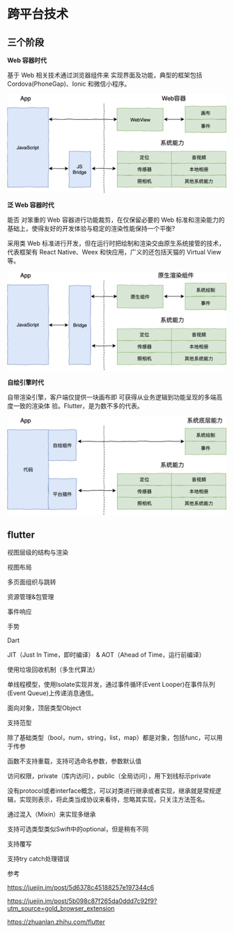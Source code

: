 # 跨平台技术

## 三个阶段

**Web 容器时代**

基于 Web 相关技术通过浏览器组件来 实现界面及功能，典型的框架包括 Cordova(PhoneGap)、Ionic 和微信小程序。 

![引用自极客时间flutter陈航老师](hybrid.png)

**泛 Web 容器时代**

能否 对笨重的 Web 容器进行功能裁剪，在仅保留必要的 Web 标准和渲染能力的基础上，使得友好的开发体验与稳定的渲染性能保持一个平衡?

采用类 Web 标准进行开发，但在运行时把绘制和渲染交由原生系统接管的技术，代表框架有 React Native、Weex 和快应用，广义的还包括天猫的 Virtual View 等。 

![引用自极客时间flutter陈航老师](泛web.png)

**自绘引擎时代**

自带渲染引擎，客户端仅提供一块画布即 可获得从业务逻辑到功能呈现的多端高度一致的渲染体 验。Flutter，是为数不多的代表。

![引用自极客时间flutter陈航老师](自绘.png)



## flutter

视图层级的结构与渲染



视图布局



多页面组织与跳转



资源管理&包管理



事件响应

手势









Dart

JIT（Just In Time，即时编译） & AOT（Ahead of Time，运行前编译）

使用垃圾回收机制（多生代算法）

单线程模型，使用Isolate实现并发，通过事件循环(Event Looper)在事件队列(Event Queue)上传递消息通信。

面向对象，顶层类型Object

支持范型

除了基础类型（bool，num，string，list，map）都是对象，包括func，可以用于传参

函数不支持重载，支持可选命名参数，参数默认值

访问权限，private（库内访问），public（全局访问），用下划线标示private

没有protocol或者interface概念，可以对类进行继承或者实现，继承就是常规逻辑，实现则表示，将此类当成协议来看待，忽略其实现，只关注方法签名。

通过混入（Mixin）来实现多继承

支持可选类型类似Swift中的optional，但是稍有不同

支持覆写

支持try catch处理错误















参考

https://juejin.im/post/5d6378c45188257e197344c6

https://juejin.im/post/5b098c87f265da0ddd7c92f9?utm_source=gold_browser_extension

<https://zhuanlan.zhihu.com/flutter>